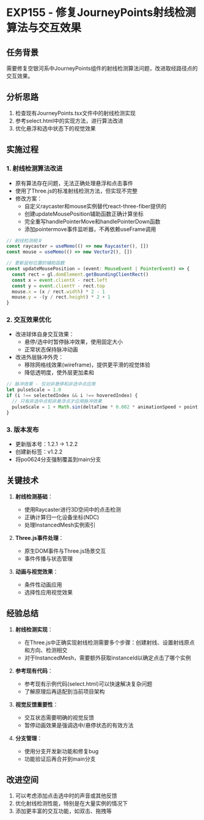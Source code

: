 # EXP155 - 修复JourneyPoints射线检测算法与交互效果

## 任务背景

需要修复空银河系中JourneyPoints组件的射线检测算法问题，改进取经路径点的交互效果。

## 分析思路

1. 检查现有JourneyPoints.tsx文件中的射线检测实现
2. 参考select.html中的实现方法，进行算法改进
3. 优化悬浮和选中状态下的视觉效果

## 实施过程

### 1. 射线检测算法改进

- 原有算法存在问题，无法正确处理悬浮和点击事件
- 使用了Three.js的标准射线检测方法，但实现不完整
- 修改方案：
  - 自定义raycaster和mouse实例替代react-three-fiber提供的
  - 创建updateMousePosition辅助函数正确计算坐标
  - 完全重写handlePointerMove和handlePointerDown函数
  - 添加pointermove事件监听器，不再依赖useFrame调用

```typescript
// 射线检测相关
const raycaster = useMemo(() => new Raycaster(), [])
const mouse = useMemo(() => new Vector2(), [])

// 更新鼠标位置的辅助函数
const updateMousePosition = (event: MouseEvent | PointerEvent) => {
  const rect = gl.domElement.getBoundingClientRect()
  const x = event.clientX - rect.left
  const y = event.clientY - rect.top
  mouse.x = (x / rect.width) * 2 - 1
  mouse.y = -(y / rect.height) * 2 + 1
}
```

### 2. 交互效果优化

- 改进球体自身交互效果：
  - 悬停/选中时暂停脉冲效果，使用固定大小
  - 正常状态保持脉冲动画
- 改进外层脉冲外壳：
  - 移除网格线效果(wireframe)，提供更平滑的视觉体验
  - 降低透明度，使外层更加柔和

```typescript
// 脉冲效果 - 仅对非悬停和非选中点应用
let pulseScale = 1.0
if (i !== selectedIndex && i !== hoveredIndex) {
  // 只有非选中点和非悬浮点才应用脉冲效果
  pulseScale = 1 + Math.sin(deltaTime * 0.002 * animationSpeed + point.userData.progressRatio * Math.PI) * journeyConfig.pulseIntensity
}
```

### 3. 版本发布

- 更新版本号：1.2.1 -> 1.2.2
- 创建新标签：v1.2.2
- 将po0624分支强制覆盖到main分支

## 关键技术

1. **射线检测基础**：
   - 使用Raycaster进行3D空间中的点击检测
   - 正确计算归一化设备坐标(NDC)
   - 处理InstancedMesh实例索引

2. **Three.js事件处理**：
   - 原生DOM事件与Three.js场景交互
   - 事件传播与状态管理

3. **动画与视觉效果**：
   - 条件性动画应用
   - 选择性应用视觉效果

## 经验总结

1. **射线检测实现**：
   - 在Three.js中正确实现射线检测需要多个步骤：创建射线、设置射线原点和方向、检测相交
   - 对于InstancedMesh，需要额外获取instanceId以确定点击了哪个实例
   
2. **参考现有代码**：
   - 参考现有示例代码(select.html)可以快速解决复杂问题
   - 了解原理后再适配到当前项目架构
   
3. **视觉反馈重要性**：
   - 交互状态需要明确的视觉反馈
   - 暂停动画效果是强调选中/悬停状态的有效方法

4. **分支管理**：
   - 使用分支开发新功能和修复bug
   - 功能验证后再合并到main分支

## 改进空间

1. 可以考虑添加点击选中时的声音或其他反馈
2. 优化射线检测性能，特别是在大量实例的情况下
3. 添加更丰富的交互功能，如双击、拖拽等 